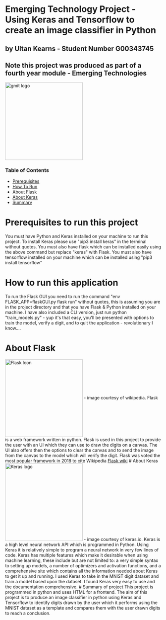 # Emerging Technology Project - Using Keras and Tensorflow to create an image classifier in Python
## by Ultan Kearns - Student Number G00343745
## Note this project was produced as part of a fourth year module - Emerging Technologies

<img src = "https://external-content.duckduckgo.com/iu/?u=https%3A%2F%2Fyt3.ggpht.com%2F-lf7kKDOqMC0%2FAAAAAAAAAAI%2FAAAAAAAAAAA%2FkC9tDGn12mE%2Fs900-c-k-no-mo-rj-c0xffffff%2Fphoto.jpg&f=1&nofb=1"  height = "250px" alt = "gmit logo"   />

### Table of Contents
- [Prerequisites](#Prerequisites)
- [How To Run](#How)
- [About Flask](#AboutFlask)
- [About Keras](#AboutKeras)
- [Summary](#Summary)
# Prerequisites to run this project <a name = "Prerequisites"></a>
You must have Python and Keras installed on your machine to run this project. To install Keras please use "pip3 install keras" in the terminal without quotes. You must also have flask which can be installed easily using the above command but replace "keras" with Flask. You must also have tensorflow installed on your machine which can be installed using "pip3 install tensorflow"
# How to run this application <a name = "How"></a>
To run the Flask GUI you need to run the command "env FLASK_APP=flaskGUI.py flask run" without quotes, this is assuming you are in the project directory and that you have Flask & Python installed on your machine.  I have also included a CLI version, just run python "train_models.py" - yup it's that easy, you'll be presented with options to train the model, verify a digit, and to quit the application - revolutionary I know....
# About Flask<a name = "AboutFlask"></a>
<img src = "https://upload.wikimedia.org/wikipedia/commons/thumb/3/3c/Flask_logo.svg/1920px-Flask_logo.svg.png"  height = "250px"  align="center"   alt="Flask Icon" /> 
- image courtesy of wikipedia.
Flask is a web framework written in python. Flask is used in this project to provide the user with an UI which they can use to draw the digits on a canvas.  The UI also offers then the options to clear the canvas and to send the image from the canvas to the model which will verify the digit.  Flask was voted the most popular framework in 2018 to cite Wikipedia <a href="https://en.wikipedia.org/wiki/Flask_%28web_framework%29">Flask wiki</a>
# About Keras<a name="AboutKeras"></a>
<img src ="https://s3.amazonaws.com/keras.io/img/keras-logo-2018-large-1200.png" width ="250px" height = "250px"  alt="Keras logo" /> 
- image courtesy of keras.io.
Keras is a high level neural network API which is programmed in Python.  Using Keras it is relatively simple to program a neural network in very few lines of code.  Keras has multiple features which make it desirable when using machine learning, these include but are not limited to: a very simple syntax to setting up models, a number of optimizers and activation functions, and a comprehensive site which contains all the information needed about Keras to get it up and running.  I used Keras to take in the MNIST digit dataset and train a model based upon the dataset.  I found Keras very easy to use and the documentation comprehensive.
# Summary of project <a name = "Summary"></a>
This project is programmed in python and uses HTML for a frontend.  The aim of this project is to produce an image classifier in python using Keras and Tensorflow to identify digits drawn by the user which it performs using the MNIST dataset as a template and compares them with the user drawn digits to reach a conclusion.
